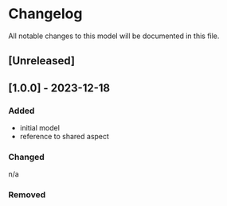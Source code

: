 # Changelog
All notable changes to this model will be documented in this file.

## [Unreleased]

## [1.0.0] - 2023-12-18
### Added
- initial model
- reference to shared aspect

### Changed
n/a

### Removed


